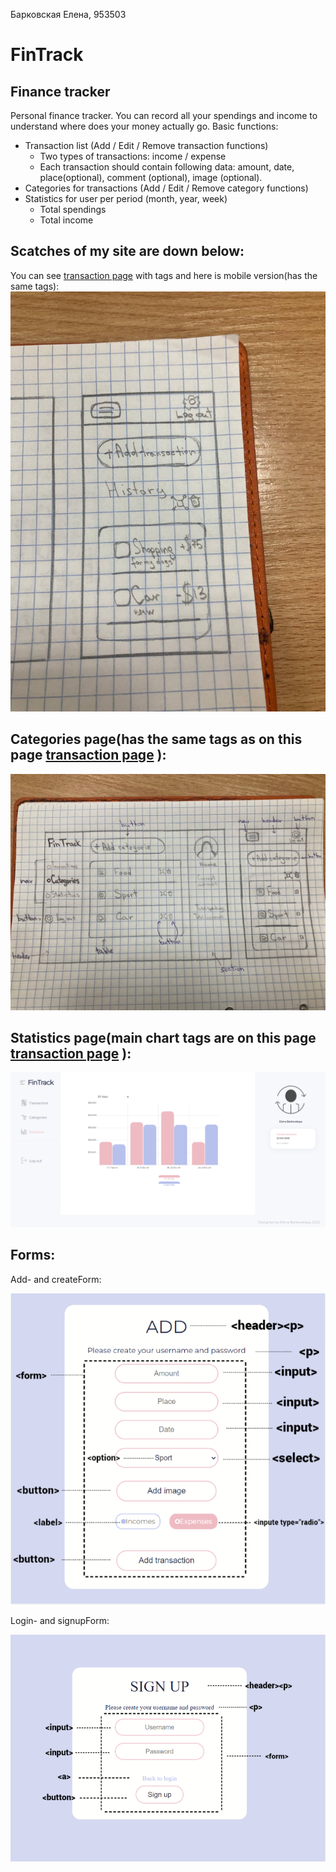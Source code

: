 Барковская Елена, 953503


# FinTrack


## Finance tracker
Personal finance tracker. You can record all your spendings and income to
understand where does your money actually go.
Basic functions:

+ Transaction list (Add / Edit / Remove transaction functions)
  + Two types of transactions: income / expense
  + Each transaction should contain following data: amount, date, place(optional), comment (optional), image (optional).
+ Categories for transactions (Add / Edit / Remove category functions)
+ Statistics for user per period (month, year, week)
  + Total spendings
  + Total income


## Scatches of my site are down below:


You can see [transaction page] with tags and here is mobile version(has the same tags):
![Image](https://github.com/Elena-lab3/Itirod/blob/lab2/photo_2022-03-16_22-25-35.jpg)

## Categories page(has the same tags as on this page [transaction page] ):
![Image](https://github.com/Elena-lab3/Itirod/blob/lab2/photo_2022-03-16_22-25-46.jpg)

## Statistics page(main chart tags are on this page [transaction page] ):
![Image](https://github.com/Elena-lab3/Itirod/blob/lab2/Statistics.jpg)

## Forms:

Add- and createForm:


![Image](https://github.com/Elena-lab3/Itirod/blob/lab2/ADD.jpg)

Login- and signupForm:


![Image](https://github.com/Elena-lab3/Itirod/blob/lab2/SIGNUP.jpg)

[transaction page]: https://www.figma.com/file/4l6ymnxaDdrCo3mksoMmRb/FinTrack-(Copy)?node-id=0%3A1
